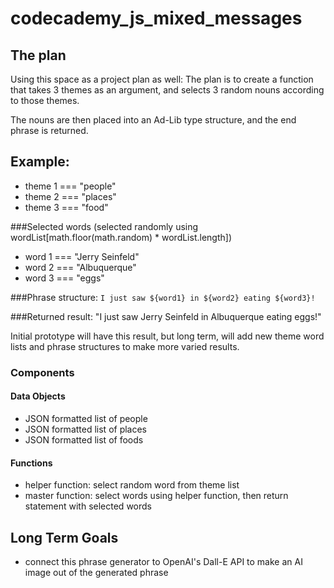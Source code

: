 # codecademy_js_mixed_messages

## The plan
Using this space as a project plan as well:
The plan is to create a function that takes 3 themes as an argument, and selects 3 random nouns according to those themes.

The nouns are then placed into an Ad-Lib type structure, and the end phrase is returned.

## Example:
+ theme 1 === "people"
+ theme 2 === "places"
+ theme 3 === "food"

###Selected words (selected randomly using wordList[math.floor(math.random) * wordList.length])
+ word 1 === "Jerry Seinfeld"
+ word 2 === "Albuquerque"
+ word 3 === "eggs"

###Phrase structure:
`I just saw ${word1} in ${word2} eating ${word3}!`

###Returned result:
"I just saw Jerry Seinfeld in Albuquerque eating eggs!"

Initial prototype will have this result, but long term, will add new theme word lists and phrase structures to make more varied results.

### Components

#### Data Objects
+ JSON formatted list of people
+ JSON formatted list of places
+ JSON formatted list of foods

#### Functions
+ helper function: select random word from theme list
+ master function: select words using helper function, then return statement with selected words
 
## Long Term Goals
+ connect this phrase generator to OpenAI's Dall-E API to make an AI image out of the generated phrase